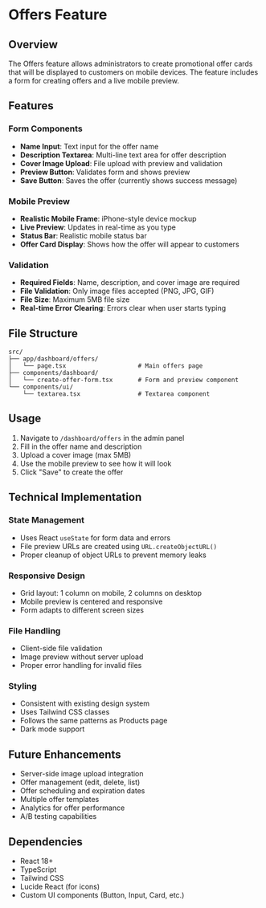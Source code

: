 # Offers Feature

## Overview

The Offers feature allows administrators to create promotional offer cards that will be displayed to customers on mobile devices. The feature includes a form for creating offers and a live mobile preview.

## Features

### Form Components

- **Name Input**: Text input for the offer name
- **Description Textarea**: Multi-line text area for offer description
- **Cover Image Upload**: File upload with preview and validation
- **Preview Button**: Validates form and shows preview
- **Save Button**: Saves the offer (currently shows success message)

### Mobile Preview

- **Realistic Mobile Frame**: iPhone-style device mockup
- **Live Preview**: Updates in real-time as you type
- **Status Bar**: Realistic mobile status bar
- **Offer Card Display**: Shows how the offer will appear to customers

### Validation

- **Required Fields**: Name, description, and cover image are required
- **File Validation**: Only image files accepted (PNG, JPG, GIF)
- **File Size**: Maximum 5MB file size
- **Real-time Error Clearing**: Errors clear when user starts typing

## File Structure

```
src/
├── app/dashboard/offers/
│   └── page.tsx                    # Main offers page
├── components/dashboard/
│   └── create-offer-form.tsx       # Form and preview component
└── components/ui/
    └── textarea.tsx                # Textarea component
```

## Usage

1. Navigate to `/dashboard/offers` in the admin panel
2. Fill in the offer name and description
3. Upload a cover image (max 5MB)
4. Use the mobile preview to see how it will look
5. Click "Save" to create the offer

## Technical Implementation

### State Management

- Uses React `useState` for form data and errors
- File preview URLs are created using `URL.createObjectURL()`
- Proper cleanup of object URLs to prevent memory leaks

### Responsive Design

- Grid layout: 1 column on mobile, 2 columns on desktop
- Mobile preview is centered and responsive
- Form adapts to different screen sizes

### File Handling

- Client-side file validation
- Image preview without server upload
- Proper error handling for invalid files

### Styling

- Consistent with existing design system
- Uses Tailwind CSS classes
- Follows the same patterns as Products page
- Dark mode support

## Future Enhancements

- Server-side image upload integration
- Offer management (edit, delete, list)
- Offer scheduling and expiration dates
- Multiple offer templates
- Analytics for offer performance
- A/B testing capabilities

## Dependencies

- React 18+
- TypeScript
- Tailwind CSS
- Lucide React (for icons)
- Custom UI components (Button, Input, Card, etc.)

